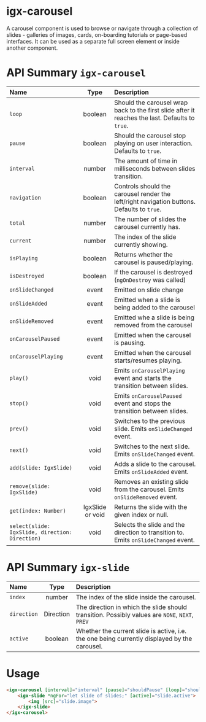 # igx-carousel

A carousel component is used to browse or navigate through a collection of slides - galleries of images,
cards, on-boarding tutorials or page-based interfaces. It can be used as a separate full screen element
or inside another component.

# API Summary `igx-carousel`
| Name   |      Type      |  Description |
|:----------|:-------------:|:------|
| `loop` |  boolean | Should the carousel wrap back to the first slide after it reaches the last. Defaults to `true`. |
| `pause` | boolean | Should the carousel stop playing on user interaction. Defaults to `true`.  |
| `interval` | number | The amount of time in milliseconds between slides transition. |
| `navigation` | boolean | Controls should the carousel render the left/right navigation buttons. Defaults to `true`. |
| `total` | number | The number of slides the carousel currently has.  |
| `current` | number | The index of the slide currently showing. |
| `isPlaying` | boolean | Returns whether the carousel is paused/playing. |
| `isDestroyed` | boolean | If the carousel is destroyed (`ngOnDestroy` was called) |
| `onSlideChanged` | event | Emitted on slide change |
| `onSlideAdded` | event | Emitted when a slide is being added to the carousel |
| `onSlideRemoved`| event | Emitted whe a slide is being removed from the carousel |
| `onCarouselPaused` | event | Emitted when the carousel is pausing. |
| `onCarouselPlaying`| event | Emitted when the carousel starts/resumes playing. |
| `play()` | void | Emits `onCarouselPlaying` event and starts the transition between slides. |
| `stop()` | void | Emits `onCarouselPaused` event and stops the transition between slides. |
| `prev()` | void | Switches to the previous slide. Emits `onSlideChanged` event. |
| `next()` | void | Switches to the next slide. Emits `onSlideChanged` event. |
| `add(slide: IgxSlide)` | void | Adds a slide to the carousel. Emits `onSlideAdded` event. |
| `remove(slide: IgxSlide)` | void | Removes an existing slide from the carousel. Emits `onSlideRemoved` event. |
| `get(index: Number)` | IgxSlide or void | Returns the slide with the given index or null. |
| `select(slide: IgxSlide, direction: Direction)`| void | Selects the slide and the direction to transition to. Emits `onSlideChanged` event. |

# API Summary `igx-slide`
| Name   |      Type      |  Description |
|:----------|:-------------:|:------|
| `index` |  number | The index of the slide inside the carousel. |
| `direction` |  Direction | The direction in which the slide should transition. Possibly values are `NONE`, `NEXT`, `PREV` |
| `active`| boolean | Whether the current slide is active, i.e. the one being currently displayed by the carousel. |

# Usage
```html
<igx-carousel [interval]="interval" [pause]="shouldPause" [loop]="shouldLoop">
    <igx-slide *ngFor="let slide of slides;" [active]="slide.active">
        <img [src]="slide.image">
    </igx-slide>
</igx-carousel>
```
